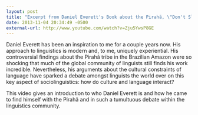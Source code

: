 ```yaml
---
layout: post
title: "Excerpt from Daniel Everett's Book about the Pirahã, \"Don't Sleep, There Are Snakes\""
date: 2013-11-04 20:34:49 -0500
external-url: http://www.youtube.com/watch?v=Zju5YwsP8GE
---
```


Daniel Everett has been an inspiration to me for a couple years now. His
approach to linguistics is modern and, to me, uniquely experiential. His
controversial findings about the Pirahã tribe in the Brazilian Amazon were so
shocking that much of the global community of linguists still finds his work
incredible. Nevertheless, his arguments about the cultural constraints of
language have sparked a debate amongst linguists the world over on this key
aspect of sociolinguistics: how do culture and language interact?

This video gives an introduction to who Daniel Everett is and how he came to
find himself with the Pirahã and in such a tumultuous debate within the
linguistics community.
